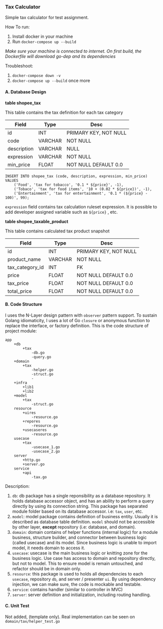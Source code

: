 ### Tax Calculator

Simple tax calculator for test assignment.

How To run:
1. Install docker in your machine
2. Run `docker-compose up --build`

*Make sure your machine is connected to internet. On first build, the Dockerfile will download go-dep and its dependencies*

Troubleshoot:
1. `docker-compose down -v`
2. `docker-compose up --build` once more

#### A. Database Design

**table shopee_tax**

This table contains the tax definition for each tax category

| Field  | Type  | Desc  |
|---|---|---|
| id  | INT  | PRIMARY KEY, NOT NULL  |
| code  | VARCHAR  | NOT NULL  |
| description  | VARCHAR  | NULL  |
| expression  | VARCHAR  | NOT NULL  |
| min_price  | FLOAT  | NOT NULL DEFAULT 0.0  |

```
INSERT INTO shopee_tax (code, description, expression, min_price) VALUES 
    ('Food', 'tax for tobacco', '0.1 * ${price}', -1),
    ('Tobaco', 'tax for food items', '10 + (0.02 * ${price})', -1),
    ('Entertainment', 'tax for entertainment', '0.1 * (${price} - 100)', 99);
```
`expression` field contains tax calculation ruleset expression. 
It is possible to add developer assigned variable such as `${price}` , etc.

**table shopee_taxable_product**

This table contains calculated tax product snapshot

| Field  | Type  | Desc  |
|---|---|---|
| id  | INT  | PRIMARY KEY, NOT NULL  |
| product_name  | VARCHAR  | NOT NULL  |
| tax_category_id  | INT  | FK  |
| price  | FLOAT  | NOT NULL DEFAULT 0.0 |
| tax_price  | FLOAT  | NOT NULL DEFAULT 0.0  |
| total_price  | FLOAT  | NOT NULL DEFAULT 0.0  |

#### B. Code Structure

I uses the N-Layer design pattern with `observer` pattern support. To sustain Golang idiomaticity, I uses a lot of Go `closure` or anonymous function to replace the interface, or factory definition. This is the code structure of project module:

```
app
    +db
        +tax
            -db.go
            -query.go
    +domain
        +tax
            -helper.go
            -struct.go
            -
    +infra
        +lib1
        +lib2
    +model
        +tax
            -struct.go
    resource
        +uires
            -resource.go
        +repores
            -resource.go
        +usecaseres
            -resource.go
    usecase
        +tax
            -usecase_1.go
            -usecase_2.go
    server
        +http.go
        +server.go
    service
        +api
            -tax.go
```

Description:
1. `db`: db package has a single reponsibility as a database repository. It holds database accessor object, and has an ability to perform a query directly by using its connection string. This package has separated module folder based on its database accessor. i.e: `tax`, `user`, etc.
2. `model`: model package contains definition of business entity. Usually it is described as database table definition. `model` should not be accessible by other layer, **except** repository (i.e: database, and domain).
3. `domain`: domain contains of helper functions (internal logic) for a module business, structure builder, and connector between business logic (called usecase) and its model. Since business logic is unable to import model, it needs domain to access it.
4. `usecase`: usecase is the main business logic or knitting zone for the business logic. Use case has access to domain and repository directly, but not to model. This to ensure model is remain untouched, and refactor should be in domain only. 
5. `resource`: this package is used to holds all dependencies to each `usecase`, repository `db`, and server / presenter `ui`. By using dependency injection, we can make sure, the code is mockable and testable.
6. `service`: contains handler (similar to controller in MVC)
7. `server`: server definition and initialization, including routing handling.

#### C. Unit Test

Not added, (template only). Real implementation can be seen on `domain/tax/helper_test.go`